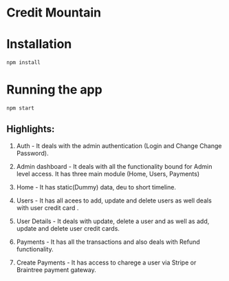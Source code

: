 # Credit Mountain

# Installation

`npm install`

# Running the app

`npm start`

## Highlights:

1. Auth - It deals with the admin authentication (Login and Change Change Password).

2. Admin dashboard - It deals with all the functionality bound for Admin level access. It has three main module (Home, Users, Payments)

3. Home - It has static(Dummy) data, deu to short timeline.

4. Users - It has all acees to add, update and delete users as well deals with user credit card .

5. User Details - It deals with update, delete a user and as well as add, update and delete user credit cards.

6. Payments - It has all the transactions and also deals with Refund functionality.

7. Create Payments - It has access to charege a user via Stripe or Braintree payment gateway.
